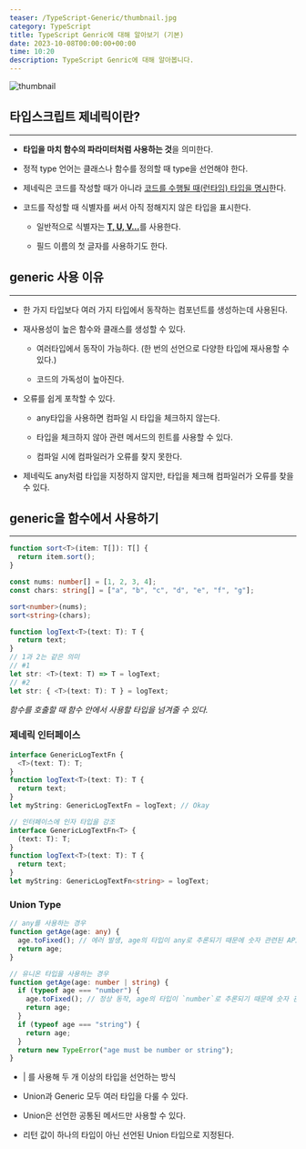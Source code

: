 ```yaml
---
teaser: /TypeScript-Generic/thumbnail.jpg
category: TypeScript
title: TypeScript Genric에 대해 알아보기 (기본)
date: 2023-10-08T00:00:00+00:00
time: 10:20
description: TypeScript Genric에 대해 알아봅니다.
---
```


![thumbnail](/TypeScript-Generic/thumbnail.jpg)

## 타입스크립트 제네릭이란?

---

- **타입을 마치 함수의 파라미터처럼 사용하는 것**을 의미한다.

- 정적 type 언어는 클래스나 함수를 정의할 때 type을 선언해야 한다.

- 제네릭은 코드를 작성할 때가 아니라 <u>코드를 수행될 때(런타임) 타입을 명시</u>한다.

- 코드를 작성할 때 식별자를 써서 아직 정해지지 않은 타입을 표시한다.

  - 일반적으로 식별자는 <u>**T, U, V…**</u>를 사용한다.

  - 필드 이름의 첫 글자를 사용하기도 한다.

## generic 사용 이유

---

- 한 가지 타입보다 여러 가지 타입에서 동작하는 컴포넌트를 생성하는데 사용된다.

- 재사용성이 높은 함수와 클래스를 생성할 수 있다.

  - 여러타입에서 동작이 가능하다. (한 번의 선언으로 다양한 타입에 재사용할 수 있다.)

  - 코드의 가독성이 높아진다.

- 오류를 쉽게 포착할 수 있다.

  - any타입을 사용하면 컴파일 시 타입을 체크하지 않는다.

  - 타입을 체크하지 않아 관련 메서드의 힌트를 사용할 수 있다.

  - 컴파일 시에 컴파일러가 오류를 찾지 못한다.

- 제네릭도 any처럼 타입을 지정하지 않지만, 타입을 체크해 컴파일러가 오류를 찾을 수 있다.

## generic을 함수에서 사용하기

---

```typescript
function sort<T>(item: T[]): T[] {
  return item.sort();
}

const nums: number[] = [1, 2, 3, 4];
const chars: string[] = ["a", "b", "c", "d", "e", "f", "g"];

sort<number>(nums);
sort<string>(chars);
```

```typescript
function logText<T>(text: T): T {
  return text;
}
// 1과 2는 같은 의미
// #1
let str: <T>(text: T) => T = logText;
// #2
let str: { <T>(text: T): T } = logText;
```

_함수를 호출할 때 함수 안에서 사용할 타입을 넘겨줄 수 있다._

### 제네릭 인터페이스

```typescript
interface GenericLogTextFn {
  <T>(text: T): T;
}
function logText<T>(text: T): T {
  return text;
}
let myString: GenericLogTextFn = logText; // Okay

// 인터페이스에 인자 타입을 강조
interface GenericLogTextFn<T> {
  (text: T): T;
}
function logText<T>(text: T): T {
  return text;
}
let myString: GenericLogTextFn<string> = logText;
```

### Union Type

```typescript
// any를 사용하는 경우
function getAge(age: any) {
  age.toFixed(); // 에러 발생, age의 타입이 any로 추론되기 때문에 숫자 관련된 API를 작성할 때 코드가 자동 완성되지 않는다.
  return age;
}

// 유니온 타입을 사용하는 경우
function getAge(age: number | string) {
  if (typeof age === "number") {
    age.toFixed(); // 정상 동작, age의 타입이 `number`로 추론되기 때문에 숫자 관련된 API를 쉽게 자동완성 할 수 있다.
    return age;
  }
  if (typeof age === "string") {
    return age;
  }
  return new TypeError("age must be number or string");
}
```

- | 를 사용해 두 개 이상의 타입을 선언하는 방식

- Union과 Generic 모두 여러 타입을 다룰 수 있다.

- Union은 선언한 공통된 메서드만 사용할 수 있다.

- 리턴 값이 하나의 타입이 아닌 선언된 Union 타입으로 지정된다.
